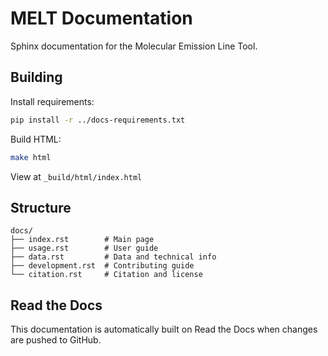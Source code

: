 # MELT Documentation

Sphinx documentation for the Molecular Emission Line Tool.

## Building

Install requirements:

```bash
pip install -r ../docs-requirements.txt
```

Build HTML:

```bash
make html
```

View at `_build/html/index.html`

## Structure

```
docs/
├── index.rst        # Main page
├── usage.rst        # User guide
├── data.rst         # Data and technical info
├── development.rst  # Contributing guide
└── citation.rst     # Citation and license
```

## Read the Docs

This documentation is automatically built on Read the Docs when changes are pushed to GitHub.
